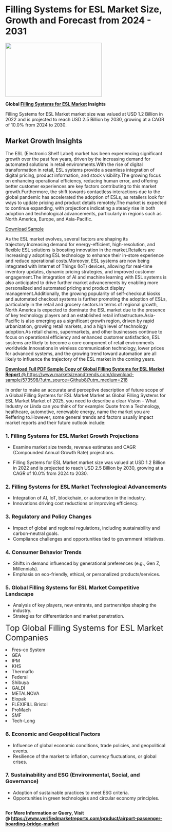 <H1>Filling Systems for ESL Market Size, Growth and Forecast from 2024 - 2031</H1><img class="aligncenter size-medium wp-image-584254" src="https://thirdeyenews.in/wp-content/uploads/2024/09/Global-Market-Research-300x168.jpeg" alt="" width="300" height="168" /><p><strong>Global&nbsp;<a href="https://www.marketsizeandtrends.com/download-sample/573598/?utm_source=Github8j?utm_medium=218">Filling Systems for ESL Market</a> Insights</strong></p><p>Filling Systems for ESL Market market size was valued at USD 1.2 Billion in 2022 and is projected to reach USD 2.5 Billion by 2030, growing at a CAGR of 10.0% from 2024 to 2030.</p><p><h2>Market Growth Insights</h2> <p>The ESL (Electronic Shelf Label) market has been experiencing significant growth over the past few years, driven by the increasing demand for automated solutions in retail environments.With the rise of digital transformation in retail, ESL systems provide a seamless integration of digital pricing, product information, and stock visibility.The growing focus on enhancing operational efficiency, reducing human error, and offering better customer experiences are key factors contributing to this market growth.Furthermore, the shift towards contactless interactions due to the global pandemic has accelerated the adoption of ESLs, as retailers look for ways to update pricing and product details remotely.The market is expected to continue expanding, with projections indicating a steady rise in both adoption and technological advancements, particularly in regions such as North America, Europe, and Asia-Pacific.</p> <p><a href="#">Download Sample</a></p> <p>As the ESL market evolves, several factors are shaping its trajectory.Increasing demand for energy-efficient, high-resolution, and flexible ESL solutions is boosting innovation in the market.Retailers are increasingly adopting ESL technology to enhance their in-store experience and reduce operational costs.Moreover, ESL systems are now being integrated with Internet of Things (IoT) devices, allowing for real-time inventory updates, dynamic pricing strategies, and improved customer engagement.The integration of AI and machine learning with ESL systems is also anticipated to drive further market advancements by enabling more personalized and automated pricing and product display management.Additionally, the growing popularity of self-checkout kiosks and automated checkout systems is further promoting the adoption of ESLs, particularly in the retail and grocery sectors.In terms of regional growth, North America is expected to dominate the ESL market due to the presence of key technology players and an established retail infrastructure.Asia-Pacific is also emerging as a significant growth region, driven by rapid urbanization, growing retail markets, and a high level of technology adoption.As retail chains, supermarkets, and other businesses continue to focus on operational efficiency and enhanced customer satisfaction, ESL systems are likely to become a core component of retail environments worldwide.Innovations in wireless communication technology, lower prices for advanced systems, and the growing trend toward automation are all likely to influence the trajectory of the ESL market in the coming years.</p> <p><a href="#"></p><p><span class=""><strong>Download Full PDF Sample Copy of Global Filling Systems for ESL Market Report</strong> @ <a href="https://www.marketsizeandtrends.com/download-sample/573598/?utm_source=Github8j?utm_medium=218" target="_blank">https://www.marketsizeandtrends.com/download-sample/573598/?utm_source=Github8j?utm_medium=218</a></span></p><p>In order to make an accurate and perceptive description of future scope of a Global&nbsp;Filling Systems for ESL Market Market as Global&nbsp;Filling Systems for ESL Market Market of 2025, you need to describe a clear Vision &ndash; What Industry or Linda can you think of for example: Quote from a Technology, healthcare, automotive, renewable energy, name the market you are Reffering to.However, some general trends and factors usually impact market reports and their future outlook include:</p><h3>1.&nbsp;<strong>Filling Systems for ESL Market Growth Projections</strong></h3><ul><li>Examine market size trends, revenue estimates and CAGR (Compounded Annual Growth Rate) projections.</li><li><p>Filling Systems for ESL Market market size was valued at USD 1.2 Billion in 2022 and is projected to reach USD 2.5 Billion by 2030, growing at a CAGR of 10.0% from 2024 to 2030.</p></li></ul><h3>2.&nbsp;<strong>Filling Systems for ESL Market Technological Advancements</strong></h3><ul><li>Integration of AI, IoT, blockchain, or automation in the industry.</li><li>Innovations driving cost reductions or improving efficiency.</li></ul><h3>3.&nbsp;<strong>Regulatory and Policy Changes</strong></h3><ul><li>Impact of global and regional regulations, including sustainability and carbon-neutral goals.</li><li>Compliance challenges and opportunities tied to government initiatives.</li></ul><h3>4.&nbsp;<strong>Consumer Behavior Trends</strong></h3><ul><li>Shifts in demand influenced by generational preferences (e.g., Gen Z, Millennials).</li><li>Emphasis on eco-friendly, ethical, or personalized products/services.</li></ul><h3>5.&nbsp;<strong>Global Filling Systems for ESL Market Competitive Landscape</strong></h3><ul><li>Analysis of key players, new entrants, and partnerships shaping the industry.</li><li>Strategies for differentiation and market penetration.</li></ul><p data-pm-slice="1 1 []"><span style="color: inherit; font-family: inherit; font-size: 25px;">Top Global Filling Systems for ESL Market Companies</span></p><div class="" data-test-id=""><p><li>Fres-co System</li><li> GEA</li><li> IPM</li><li> KHS</li><li> Thermaflo</li><li> Federal</li><li> Shibuya</li><li> GALDI</li><li> METALNOVA</li><li> Elopak</li><li> FLEXIFILL Bristol</li><li> ProMach</li><li> SMF</li><li> Tech-Long</li></p></div><h3>6.&nbsp;<strong>Economic and Geopolitical Factors</strong></h3><ul><li>Influence of global economic conditions, trade policies, and geopolitical events.</li><li>Resilience of the market to inflation, currency fluctuations, or global crises.</li></ul><h3>7.&nbsp;<strong>Sustainability and ESG (Environmental, Social, and Governance)</strong></h3><ul><li>Adoption of sustainable practices to meet ESG criteria.</li><li>Opportunities in green technologies and circular economy principles.</li></ul><h2><strong style="font-size: 14px;">For More Information or Query, Visit @&nbsp;</strong><a style="background-color: #ffffff; font-size: 14px;" href="https://www.marketsizeandtrends.com/report/filling-systems-for-esl-market/" target="_blank">https://www.verifiedmarketreports.com/product/airport-passenger-boarding-bridge-market</a></h2>